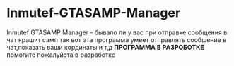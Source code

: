 # Inmutef-GTASAMP-Manager
Inmutef GTASAMP Manager - бывало ли у вас при отправке сообщения в чат крашит самп так вот эта программа умеет отправлять сообшение в чат,показать ваши кординаты и т,д **ПРОГРАММА В РАЗРОБОТКЕ** помогите пожалуйста в разработке
